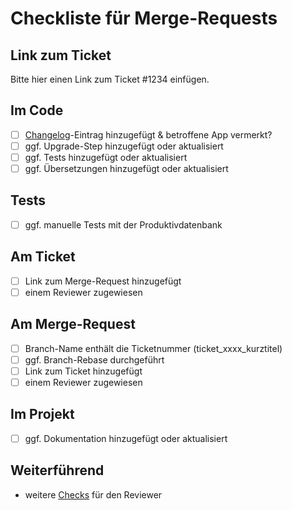 # Checkliste für Merge-Requests

## Link zum Ticket

Bitte hier einen Link zum Ticket #1234 einfügen.

## Im Code

- [ ] [Changelog](https://git.starzel.de/bfs/dokpool/-/blob/develop/Plone/docs/conventions.md)-Eintrag hinzugefügt & betroffene App vermerkt?
- [ ] ggf. Upgrade-Step hinzugefügt oder aktualisiert
- [ ] ggf. Tests hinzugefügt oder aktualisiert
- [ ] ggf. Übersetzungen hinzugefügt oder aktualisiert

## Tests

- [ ] ggf. manuelle Tests mit der Produktivdatenbank

## Am Ticket

- [ ] Link zum Merge-Request hinzugefügt
- [ ] einem Reviewer zugewiesen

## Am Merge-Request

- [ ] Branch-Name enthält die Ticketnummer (ticket_xxxx_kurztitel)
- [ ] ggf. Branch-Rebase durchgeführt
- [ ] Link zum Ticket hinzugefügt
- [ ] einem Reviewer zugewiesen

## Im Projekt

- [ ] ggf. Dokumentation hinzugefügt oder aktualisiert

## Weiterführend

- weitere [Checks](https://git.starzel.de/bfs/dokpool/-/blob/develop/Plone/docs/checks.md) für den Reviewer
